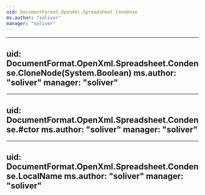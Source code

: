 ```yaml
---
uid: DocumentFormat.OpenXml.Spreadsheet.Condense
ms.author: "soliver"
manager: "soliver"
---
```


---
uid: DocumentFormat.OpenXml.Spreadsheet.Condense.CloneNode(System.Boolean)
ms.author: "soliver"
manager: "soliver"
---

---
uid: DocumentFormat.OpenXml.Spreadsheet.Condense.#ctor
ms.author: "soliver"
manager: "soliver"
---

---
uid: DocumentFormat.OpenXml.Spreadsheet.Condense.LocalName
ms.author: "soliver"
manager: "soliver"
---
